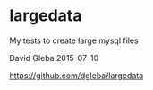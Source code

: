 # largedata
My tests to create large mysql files

David Gleba
2015-07-10

https://github.com/dgleba/largedata

